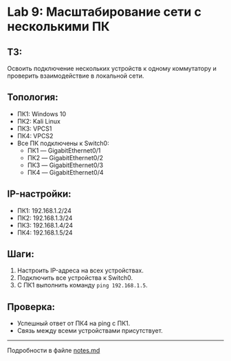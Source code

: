 # Lab 9: Масштабирование сети с несколькими ПК

## ТЗ:
Освоить подключение нескольких устройств к одному коммутатору и проверить взаимодействие в локальной сети.

## Топология:
- ПК1: Windows 10
- ПК2: Kali Linux
- ПК3: VPCS1
- ПК4: VPCS2
- Все ПК подключены к Switch0:
  - ПК1 — GigabitEthernet0/1
  - ПК2 — GigabitEthernet0/2
  - ПК3 — GigabitEthernet0/3
  - ПК4 — GigabitEthernet0/4

## IP-настройки:
- ПК1: 192.168.1.2/24
- ПК2: 192.168.1.3/24
- ПК3: 192.168.1.4/24
- ПК4: 192.168.1.5/24

## Шаги:
1. Настроить IP-адреса на всех устройствах.
2. Подключить все устройства к Switch0.
3. С ПК1 выполнить команду `ping 192.168.1.5`.

## Проверка:
- Успешный ответ от ПК4 на ping с ПК1.
- Связь между всеми устройствами присутствует.

* * *
Подробности в файле [notes.md](notes.md)
